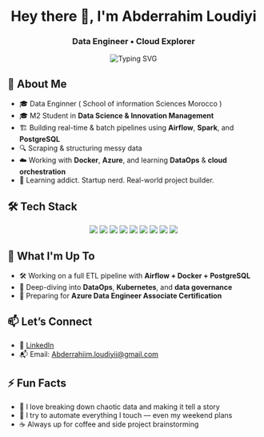 <h1 align="center">Hey there 👋, I'm Abderrahim Loudiyi</h1>
<h3 align="center">Data Engineer • Cloud Explorer</h3>

<p align="center">
  <img src="https://readme-typing-svg.demolab.com?font=Fira+Code&pause=1000&center=true&vCenter=true&width=500&lines=Turning+data+into+insights.;Automating+data%2C+one+pipeline+at+a+time.;Love+Cats." alt="Typing SVG" />
</p>





## 🧠 About Me
- 🎓 Data Enginner ( School of information Sciences Morocco ) 
- 🎓 M2 Student in **Data Science & Innovation Management**
- 🏗️ Building real-time & batch pipelines using **Airflow**, **Spark**, and **PostgreSQL**
- 🔍 Scraping & structuring messy data 
- ☁️ Working with **Docker**, **Azure**, and learning **DataOps** & **cloud orchestration**
- 🧠 Learning addict. Startup nerd. Real-world project builder.



## 🛠️ Tech Stack

<p align="center">
  <img src="https://img.shields.io/badge/Python-3670A0?style=for-the-badge&logo=python&logoColor=ffdd54"/>
  <img src="https://img.shields.io/badge/SQL-025E8C?style=for-the-badge&logo=postgresql&logoColor=white"/>
  <img src="https://img.shields.io/badge/Apache%20Airflow-017CEE?style=for-the-badge&logo=apacheairflow&logoColor=white"/>
  <img src="https://img.shields.io/badge/Apache%20Spark-E25A1C?style=for-the-badge&logo=apachespark&logoColor=white"/>
  <img src="https://img.shields.io/badge/Snowflake-29B5E8?style=for-the-badge&logo=snowflake&logoColor=white"/>
  <img src="https://img.shields.io/badge/Docker-2496ED?style=for-the-badge&logo=docker&logoColor=white"/>
  <img src="https://img.shields.io/badge/Azure-0078D4?style=for-the-badge&logo=microsoftazure&logoColor=white"/>
  <img src="https://img.shields.io/badge/Linux-FCC624?style=for-the-badge&logo=linux&logoColor=black"/>
  <img src="https://img.shields.io/badge/Power%20BI-F2C811?style=for-the-badge&logo=powerbi&logoColor=black"/>
</p>



## 🚀 What I'm Up To

- 🛠️ Working on a full ETL pipeline with **Airflow + Docker + PostgreSQL**
- 🧠 Deep-diving into **DataOps**, **Kubernetes**, and **data governance**
- 🌱 Preparing for **Azure Data Engineer Associate Certification**


## 📫 Let’s Connect

- 💼 [LinkedIn](https://www.linkedin.com/in/loudiyiabderrahim)
- 📬 Email: Abderrahiim.loudiyii@gmail.com



## ⚡ Fun Facts

- 🧩 I love breaking down chaotic data and making it tell a story
- 🤖 I try to automate everything I touch — even my weekend plans
- ☕ Always up for coffee and side project brainstorming



